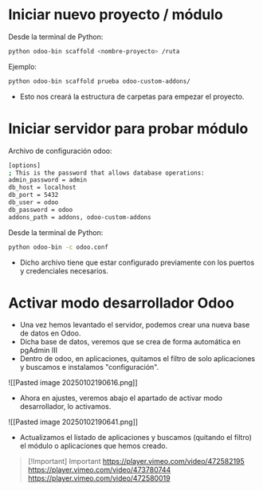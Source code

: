 # Iniciar nuevo proyecto / módulo

Desde la terminal de Python:
```bash
python odoo-bin scaffold <nombre-proyecto> /ruta
```

Ejemplo:
```bash
python odoo-bin scaffold prueba odoo-custom-addons/
```

- Esto nos creará la estructura de carpetas para empezar el proyecto.

# Iniciar servidor para probar módulo

Archivo de configuración odoo: 

```bash
[options]
; This is the password that allows database operations:
admin_password = admin
db_host = localhost
db_port = 5432
db_user = odoo
db_password = odoo
addons_path = addons, odoo-custom-addons 
```

Desde la terminal de Python:
```bash
python odoo-bin -c odoo.conf
```

- Dicho archivo tiene que estar configurado previamente con los puertos y credenciales necesarios.


# Activar modo desarrollador Odoo

- Una vez hemos levantado el servidor, podemos crear una nueva base de datos en Odoo.
- Dicha base de datos, veremos que se crea de forma automática en pgAdmin III
- Dentro de odoo, en aplicaciones, quitamos el filtro de solo aplicaciones y buscamos e instalamos "configuración".

![[Pasted image 20250102190616.png]]

- Ahora en ajustes, veremos abajo el apartado de activar modo desarrollador, lo activamos.

![[Pasted image 20250102190641.png]]

- Actualizamos el listado de aplicaciones y buscamos (quitando el filtro) el módulo o aplicaciones que hemos creado.




> [!Important] Important
> https://player.vimeo.com/video/472582195
> https://player.vimeo.com/video/473780744
> https://player.vimeo.com/video/472580019